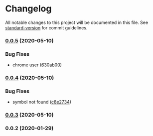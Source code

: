 # Changelog

All notable changes to this project will be documented in this file. See [standard-version](https://github.com/conventional-changelog/standard-version) for commit guidelines.

### [0.0.5](https://github.com/sqlwwx/docker-puppeteer/compare/v0.0.4...v0.0.5) (2020-05-10)


### Bug Fixes

* chrome user ([630ab00](https://github.com/sqlwwx/docker-puppeteer/commit/630ab00b4164e873cd9b2046c94ee5a41b1db21e))

### [0.0.4](https://github.com/sqlwwx/docker-puppeteer/compare/v0.0.3...v0.0.4) (2020-05-10)


### Bug Fixes

* symbol not found ([c8e2734](https://github.com/sqlwwx/docker-puppeteer/commit/c8e2734e6d32779759ca97cec8714de098c2bcc0))

### [0.0.3](https://github.com/sqlwwx/docker-puppeteer/compare/v0.0.2...v0.0.3) (2020-05-10)

### 0.0.2 (2020-01-29)
